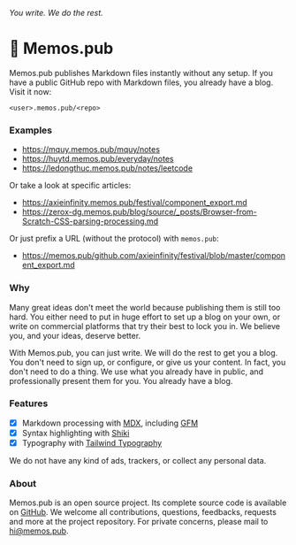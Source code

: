 _You write. We do the rest._

# 📝 Memos.pub

Memos.pub publishes Markdown files instantly without any setup. If you have a
public GitHub repo with Markdown files, you already have a blog. Visit it now:

```
<user>.memos.pub/<repo>
```

### Examples

-   https://mquy.memos.pub/mquy/notes
-   https://huytd.memos.pub/everyday/notes
-   https://ledongthuc.memos.pub/notes/leetcode

Or take a look at specific articles:

-   https://axieinfinity.memos.pub/festival/component_export.md
-   https://zerox-dg.memos.pub/blog/source/_posts/Browser-from-Scratch-CSS-parsing-processing.md

Or just prefix a URL (without the protocol) with `memos.pub`:

-   https://memos.pub/github.com/axieinfinity/festival/blob/master/component_export.md

### Why

Many great ideas don't meet the world because publishing them is still too hard.
You either need to put in huge effort to set up a blog on your own, or write on
commercial platforms that try their best to lock you in. We believe you, and
your ideas, deserve better.

With Memos.pub, you can just write. We will do the rest to get you a blog. You
don't need to sign up, or configure, or give us your content. In fact, you don't
need to do a thing. We use what you already have in public, and professionally
present them for you. You already have a blog.

### Features

-   [x] Markdown processing with [MDX][mdx], including [GFM][gfm]
-   [x] Syntax highlighting with [Shiki](https://shiki.matsu.io)
-   [x] Typography with [Tailwind Typography][ttypo]

We do not have any kind of ads, trackers, or collect any personal data.

[gfm]: https://github.github.com/gfm/
[shiki]: https://shiki.matsu.io
[mdx]: https://mdxjs.com
[ttypo]: https://tailwindcss-typography.vercel.app

### About

Memos.pub is an open source project. Its complete source code is available on
[GitHub](gh). We welcome all contributions, questions, feedbacks, requests and
more at the project repository. For private concerns, please mail to
hi@memos.pub.

[gh]: http://github.com/thien-do/memos-pub
